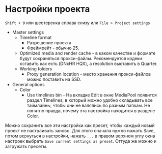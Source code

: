 # Настройки проекта

`Shift + 9` или шестеренка справа снизу или `File > Project settings`

* Master settings
  * Timeline format
    * Разрешение проекта
    * Фреймрейт - обычно 25.
  * Optimized media and render cache - в каком качестве и формате будут сохраняться прокси-файлы. Рекомендуется кодеки оставить как есть (DNxHR HQX), а resolution выставить в Quarter.
  * Working folders
    * Proxy generation location - место хранения прокси-файлов можно поставить на SSD.
* General options
  * Color
    * Use timelines bin - На вкладке Edit в окне MediaPool появится раздел Timelines, в который можно удобно складывать все таймлайны, чтобы они не валялись по разным папкам. Не понятно правда, почему эта настройка находится в разделе Color.

Можно сохранить все эти настройки как пресет, чтобы каждый новый проект не настраивать заново. Для этого сначала нужно нажать Save, потом вернуться в настройки, нажать `...` в правом верхнем углу окна настроек выбрать `Save current settings as preset`. Оттуда же можно и загружать пресеты.